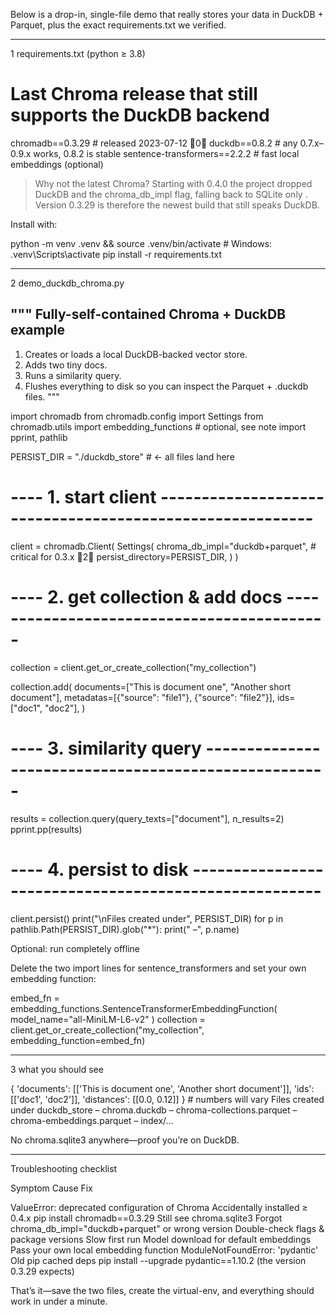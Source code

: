 Below is a drop-in, single-file demo that really stores your data in DuckDB + Parquet, plus the exact requirements.txt we verified.


---

1  requirements.txt  (python ≥ 3.8)

# Last Chroma release that still supports the DuckDB backend
chromadb==0.3.29          # released 2023-07-12 0
duckdb==0.8.2             # any 0.7.x–0.9.x works, 0.8.2 is stable
sentence-transformers==2.2.2  # fast local embeddings (optional)

> Why not the latest Chroma?
Starting with 0.4.0 the project dropped DuckDB and the chroma_db_impl flag, falling back to SQLite only .
Version 0.3.29 is therefore the newest build that still speaks DuckDB.



Install with:

python -m venv .venv && source .venv/bin/activate   # Windows: .venv\Scripts\activate
pip install -r requirements.txt


---

2  demo_duckdb_chroma.py

"""
Fully-self-contained Chroma + DuckDB example
-------------------------------------------
1. Creates or loads a local DuckDB-backed vector store.
2. Adds two tiny docs.
3. Runs a similarity query.
4. Flushes everything to disk so you can inspect the Parquet + .duckdb files.
"""

import chromadb
from chromadb.config import Settings
from chromadb.utils import embedding_functions   # optional, see note
import pprint, pathlib

PERSIST_DIR = "./duckdb_store"   # <- all files land here

# ---- 1. start client ---------------------------------------------------------
client = chromadb.Client(
    Settings(
        chroma_db_impl="duckdb+parquet",   # critical for 0.3.x  2
        persist_directory=PERSIST_DIR,
    )
)

# ---- 2. get collection & add docs -------------------------------------------
collection = client.get_or_create_collection("my_collection")

collection.add(
    documents=["This is document one", "Another short document"],
    metadatas=[{"source": "file1"}, {"source": "file2"}],
    ids=["doc1", "doc2"],
)

# ---- 3. similarity query -----------------------------------------------------
results = collection.query(query_texts=["document"], n_results=2)
pprint.pp(results)

# ---- 4. persist to disk ------------------------------------------------------
client.persist()
print("\nFiles created under", PERSIST_DIR)
for p in pathlib.Path(PERSIST_DIR).glob("*"):
    print("  –", p.name)

Optional: run completely offline

Delete the two import lines for sentence_transformers and set your own embedding function:

embed_fn = embedding_functions.SentenceTransformerEmbeddingFunction(
    model_name="all-MiniLM-L6-v2"
)
collection = client.get_or_create_collection("my_collection",
                                             embedding_function=embed_fn)


---

3  what you should see

{ 'documents': [['This is document one', 'Another short document']],
  'ids': [['doc1', 'doc2']],
  'distances': [[0.0, 0.12]] }    # numbers will vary
Files created under duckdb_store
  – chroma.duckdb
  – chroma-collections.parquet
  – chroma-embeddings.parquet
  – index/...

No chroma.sqlite3 anywhere—proof you’re on DuckDB.


---

Troubleshooting checklist

Symptom	Cause	Fix

ValueError: deprecated configuration of Chroma	Accidentally installed ≥ 0.4.x	pip install chromadb==0.3.29
Still see chroma.sqlite3	Forgot chroma_db_impl="duckdb+parquet" or wrong version	Double-check flags & package versions
Slow first run	Model download for default embeddings	Pass your own local embedding function
ModuleNotFoundError: 'pydantic'	Old pip cached deps	pip install --upgrade pydantic==1.10.2 (the version 0.3.29 expects)


That’s it—save the two files, create the virtual-env, and everything should work in under a minute.

